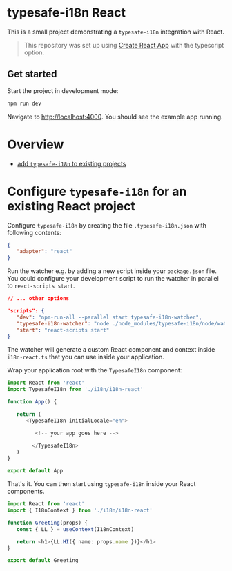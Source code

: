 # typesafe-i18n React

This is a small project demonstrating a `typesafe-i18n` integration with React.

> This repository was set up using [Create React App](https://github.com/facebook/create-react-app) with the typescript option.


## Get started

Start the project in development mode:

```bash
npm run dev
```

Navigate to [http://localhost:4000](http://localhost:4000). You should see the example app running.

# Overview
 - [add `typesafe-i18n` to existing projects](#configure-typesafe-i18n-for-an-existing-react-project)


<!-- ------------------------------------------------------------------------------------------ -->
<!-- ------------------------------------------------------------------------------------------ -->
<!-- ------------------------------------------------------------------------------------------ -->

# Configure `typesafe-i18n` for an existing React project

Configure `typesafe-i18n` by creating the file `.typesafe-i18n.json` with following contents:

```json
{
   "adapter": "react"
}

```


Run the watcher e.g. by adding a new script inside your `package.json` file.
You could configure your development script to run the watcher in parallel to `react-scripts start`.

```json
// ... other options

"scripts": {
   "dev": "npm-run-all --parallel start typesafe-i18n-watcher",
   "typesafe-i18n-watcher": "node ./node_modules/typesafe-i18n/node/watcher.js",
   "start": "react-scripts start"
}
```

The watcher will generate a custom React component and context inside `i18n-react.ts` that you can use inside your application.

Wrap your application root with the `TypesafeI18n` component:

```typescript
import React from 'react'
import TypesafeI18n from './i18n/i18n-react'

function App() {

   return (
      <TypesafeI18n initialLocale="en">

         <!-- your app goes here -->

		</TypesafeI18n>
   )
}

export default App

```

That's it. You can then start using `typesafe-i18n` inside your React components.

```typescript
import React from 'react'
import { I18nContext } from './i18n/i18n-react'

function Greeting(props) {
   const { LL } = useContext(I18nContext)

   return <h1>{LL.HI({ name: props.name })}</h1>
}

export default Greeting


```